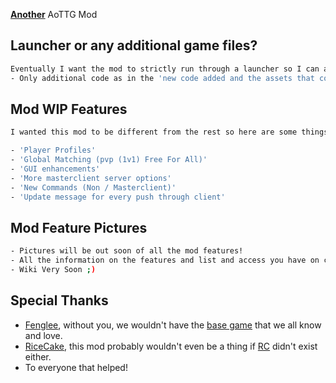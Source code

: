 <!-- 13489731464 -->
<b><a target="_blank" href="[MakingPage]">Another</a></b> AoTTG Mod
<!-- 46735561364 -->
## Launcher or any additional game files?
  ```sh
  Eventually I want the mod to strictly run through a launcher so I can add updates information and such
  - Only additional code as in the 'new code added and the assets that come with it'
  ```
  ## Mod WIP Features
  ```sh
  I wanted this mod to be different from the rest so here are some things that I will have implented
  
  - 'Player Profiles'
  - 'Global Matching (pvp (1v1) Free For All)'
  - 'GUI enhancements'
  - 'More masterclient server options'
  - 'New Commands (Non / Masterclient)'
  - 'Update message for every push through client'
  ```
  
  ## Mod Feature Pictures
  ```sh
  - Pictures will be out soon of all the mod features!
  - All the information on the features and list and access you have on commands
  - Wiki Very Soon ;)
  ```
  
  ## Special Thanks
  - [Fenglee](http://fenglee.com/), without you, we wouldn't have the [base game](http://fenglee.com/game/aog/) that we all know and love.
  - [RiceCake](https://github.com/rc174945), this mod probably wouldn't even be a thing if [RC](https://aotrc.weebly.com/) didn't exist either.
  - To everyone that helped!
